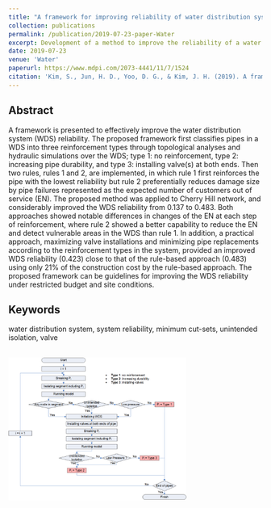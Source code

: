 ```yaml
---
title: "A framework for improving reliability of water distribution systems based on a segment-based minimum cut-set approach"
collection: publications
permalink: /publication/2019-07-23-paper-Water
excerpt: Development of a method to improve the reliability of a water distribution system using the genetic algorithm.
date: 2019-07-23
venue: 'Water'
paperurl: https://www.mdpi.com/2073-4441/11/7/1524
citation: 'Kim, S., Jun, H. D., Yoo, D. G., & Kim, J. H. (2019). A framework for improving reliability of water distribution systems based on a segment-based minimum cut-set approach. <i>Water</i>, 11(7), 1524.'
---
```

## Abstract
A framework is presented to effectively improve the water distribution system (WDS) reliability. The proposed framework first classifies pipes in a WDS into three reinforcement types through topological analyses and hydraulic simulations over the WDS; type 1: no reinforcement, type 2: increasing pipe durability, and type 3: installing valve(s) at both ends. Then two rules, rules 1 and 2, are implemented, in which rule 1 first reinforces the pipe with the lowest reliability but rule 2 preferentially reduces damage size by pipe failures represented as the expected number of customers out of service (EN). The proposed method was applied to Cherry Hill network, and considerably improved the WDS reliability from 0.137 to 0.483. Both approaches showed notable differences in changes of the EN at each step of reinforcement, where rule 2 showed a better capability to reduce the EN and detect vulnerable areas in the WDS than rule 1. In addition, a practical approach, maximizing valve installations and minimizing pipe replacements according to the reinforcement types in the system, provided an improved WDS reliability (0.423) close to that of the rule-based approach (0.483) using only 21% of the construction cost by the rule-based approach. The proposed framework can be guidelines for improving the WDS reliability under restricted budget and site conditions.
## Keywords
water distribution system, system reliability, minimum cut-sets, unintended isolation, valve

<br/><img src='/images/2019_Water_Rel.png' width="70%" height="70%">